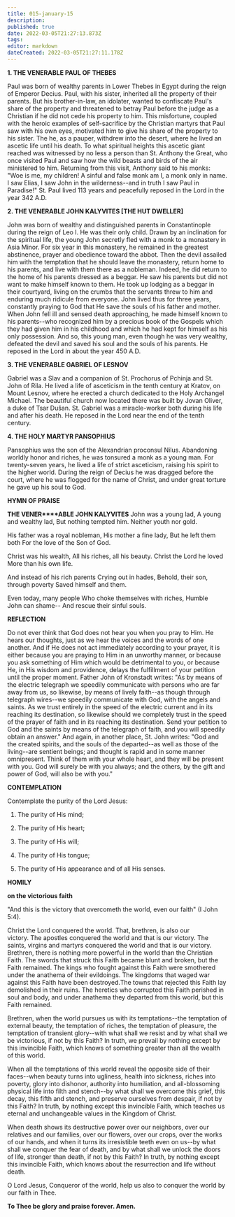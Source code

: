```yaml
---
title: 015-january-15
description: 
published: true
date: 2022-03-05T21:27:13.873Z
tags: 
editor: markdown
dateCreated: 2022-03-05T21:27:11.178Z
---
```


**1. THE VENERABLE PAUL OF THEBES**

Paul was born of wealthy parents in Lower Thebes in Egypt during the reign of Emperor Decius. Paul, with his sister, inherited all the property of their parents. But his brother-in-law, an idolater, wanted to confiscate Paul's share of the property and threatened to betray Paul before the judge as a Christian if he did not cede his property to him. This misfortune, coupled with the heroic examples of self-sacrifice by the Christian martyrs that Paul saw with his own eyes, motivated him to give his share of the property to his sister. The he, as a pauper, withdrew into the desert, where he lived an ascetic life until his death. To what spiritual heights this ascetic giant reached was witnessed by no less a person than St. Anthony the Great, who once visited Paul and saw how the wild beasts and birds of the air ministered to him. Returning from this visit, Anthony said to his monks: "Woe is me, my children! A sinful and false monk am I, a monk only in name. I saw Elias, I saw John in the wilderness--and in truth I saw Paul in Paradise!" St. Paul lived 113 years and peacefully reposed in the Lord in the year 342 A.D.

**2. THE VENERABLE JOHN KALYVITES [THE HUT DWELLER]**

John was born of wealthy and distinguished parents in Constantinople during the reign of Leo I. He was their only child. Drawn by an inclination for the spiritual life, the young John secretly fled with a monk to a monastery in Asia Minor. For six year in this monastery, he remained in the greatest abstinence, prayer and obedience toward the abbot. Then the devil assailed him with the temptation that he should leave the monastery, return home to his parents, and live with them there as a nobleman. Indeed, he did return to the home of his parents dressed as a beggar. He saw his parents but did not want to make himself known to them. He took up lodging as a beggar in their courtyard, living on the crumbs that the servants threw to him and enduring much ridicule from everyone. John lived thus for three years, constantly praying to God that He save the souls of his father and mother. When John fell ill and sensed death approaching, he made himself known to his parents--who recognized him by a precious book of the Gospels which they had given him in his childhood and which he had kept for himself as his only possession. And so, this young man, even though he was very wealthy, defeated the devil and saved his soul and the souls of his parents. He reposed in the Lord in about the year 450 A.D.

**3. THE VENERABLE GABRIEL OF LESNOV**

Gabriel was a Slav and a companion of St. Prochorus of Pchinja and St. John of Rila. He lived a life of asceticism in the tenth century at Kratov, on Mount Lesnov, where he erected a church dedicated to the Holy Archangel Michael. The beautiful church now located there was built by Jovan Oliver, a duke of Tsar Dušan. St. Gabriel was a miracle-worker both during his life and after his death. He reposed in the Lord near the end of the tenth century.

**4. THE HOLY MARTYR PANSOPHIUS**

Pansophius was the son of the Alexandrian proconsul Nilus. Abandoning worldly honor and riches, he was tonsured a monk as a young man. For twenty-seven years, he lived a life of strict asceticism, raising his spirit to the higher world. During the reign of Decius he was dragged before the court, where he was flogged for the name of Christ, and under great torture he gave up his soul to God.



**HYMN OF PRAISE**

**THE ****V****ENER****ABLE JOHN KALYVITES**
John was a young lad,
A young and wealthy lad,
But nothing tempted him.
Neither youth nor gold.

His father was a royal nobleman,
His mother a fine lady,
But he left them both
For the love of the Son of God.

Christ was his wealth,
All his riches, all his beauty.
Christ the Lord he loved
More than his own life.

And instead of his rich parents
Crying out in hades,
Behold, their son, through poverty
Saved himself and them.

Even today, many people
Who choke themselves with riches,
Humble John can shame--
And rescue their sinful souls.



**REFLECTION**



Do not ever think that God does not hear you when you pray to Him. He hears our thoughts, just as we hear the voices and the words of one another. And if He does not act immediately according to your prayer, it is either because you are praying to Him in an unworthy manner, or because you ask something of Him which would be detrimental to you, or because He, in His wisdom and providence, delays the fulfillment of your petition until the proper moment. Father John of Kronstadt writes: "As by means of the electric telegraph we speedily communicate with persons who are far away from us, so likewise, by means of lively faith--as though through telegraph wires--we speedily communicate with God, with the angels and saints. As we trust entirely in the speed of the electric current and in its reaching its destination, so likewise should we completely trust in the speed of the prayer of faith and in its reaching its destination. Send your petition to God and the saints by means of the telegraph of faith, and you will speedily obtain an answer." And again, in another place, St. John writes: "God and the created spirits, and the souls of the departed--as well as those of the living--are sentient beings; and thought is rapid and in some manner omnipresent. Think of them with your whole heart, and they will be present with you. God will surely be with you always; and the others, by the gift and power of God, will also be with you."

**CONTEMPLATION**

Contemplate the purity of the Lord Jesus:

1.  The purity of His mind;

1.  The purity of His heart;

1.  The purity of His will;

1.  The purity of His tongue;

1.  The purity of His appearance and of all His senses.


**HOMILY**

**on the victorious faith**

"And this is the victory that overcometh the world, even our faith" (I John 5:4).

Christ the Lord conquered the world. That, brethren, is also our victory. The apostles conquered the world and that is our victory. The saints, virgins and martyrs conquered the world and that is our victory. Brethren, there is nothing more powerful in the world than the Christian Faith. The swords that struck this Faith became blunt and broken, but the Faith remained. The kings who fought against this Faith were smothered under the anathema of their evildoings. The kingdoms that waged war against this Faith have been destroyed.The towns that rejected this Faith lay demolished in their ruins. The heretics who corrupted this Faith perished in soul and body, and under anathema they departed from this world, but this Faith remained.

Brethren, when the world pursues us with its temptations--the temptation of external beauty, the temptation of riches, the temptation of pleasure, the temptation of transient glory--with what shall we resist and by what shall we be victorious, if not by this Faith? In truth, we prevail by nothing except by this invincible Faith, which knows of something greater than all the wealth of this world.

When all the temptations of this world reveal the opposite side of their faces--when beauty turns into ugliness, health into sickness, riches into poverty, glory into dishonor, authority into humiliation, and all-blossoming physical life into filth and stench--by what shall we overcome this grief, this decay, this fifth and stench, and preserve ourselves from despair, if not by this Faith? In truth, by nothing except this invincible Faith, which teaches us eternal and unchangeable values in the Kingdom of Christ.

When death shows its destructive power over our neighbors, over our relatives and our families, over our flowers, over our crops, over the works of our hands, and when it turns its irresistible teeth even on us--by what shall we conquer the fear of death, and by what shall we unlock the doors of life, stronger than death, if not by this Faith? In truth, by nothing except this invincible Faith, which knows about the resurrection and life without death.

O Lord Jesus, Conqueror of the world, help us also to conquer the world by our faith in Thee.

**To Thee be glory and praise forever. Amen.**

 

